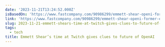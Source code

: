 ```yaml
---
date: '2023-11-21T13:24:52.000Z'
isBasedOn: 'https://www.fastcompany.com/90986299/emmett-shear-openi-former-employee'
link: 'https://www.fastcompany.com/90986299/emmett-shear-openi-former-employee'
slug: 2023-11-21-emmett-shears-time-at-twitch-gives-clues-to-future-of-openai
tags:
  - tech
title: Emmett Shear’s time at Twitch gives clues to future of OpenAI
---
```


